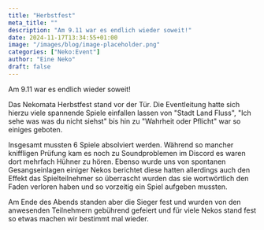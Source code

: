 ```yaml
---
title: "Herbstfest"
meta_title: ""
description: "Am 9.11 war es endlich wieder soweit!"
date: 2024-11-17T13:34:55+01:00
image: "/images/blog/image-placeholder.png"
categories: ["Neko:Event"]
author: "Eine Neko"
draft: false
---
```



Am 9.11 war es endlich wieder soweit!

Das Nekomata Herbstfest stand vor der Tür. Die Eventleitung hatte sich hierzu viele spannende Spiele einfallen lassen von "Stadt Land Fluss", "Ich sehe was was du nicht siehst" bis hin zu "Wahrheit oder Pflicht" war so einiges geboten.

Insgesamt mussten 6 Spiele absolviert werden. Während so mancher kniffligen Prüfung kam es noch zu Soundproblemen im Discord es waren dort mehrfach Hühner zu hören. Ebenso wurde uns von spontanen Gesangseinlagen einiger Nekos berichtet diese hatten allerdings auch den Effekt das Spielteilnehmer so überrascht wurden das sie wortwörtlich den Faden verloren haben und so vorzeitig ein Spiel aufgeben mussten. 

Am Ende des Abends standen aber die Sieger fest und wurden von den anwesenden Teilnehmern gebührend gefeiert und für viele Nekos stand fest so etwas machen wir bestimmt mal wieder.